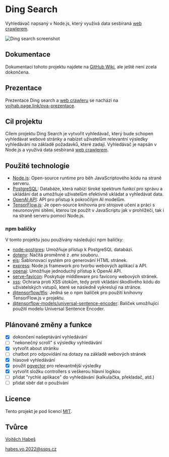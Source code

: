 # Ding Search

Vyhledávač napsaný v Node.js, který využívá data sesbíraná [web crawlerem](https://github.com/vojtechhabes/web-crawler).

![Ding search screenshot](./ding-search-safari.png)

## Dokumentace

Dokumentaci tohoto projektu najdete na [GitHub Wiki](https://github.com/vojtechhabes/ding-search/wiki), ale ještě není zcela dokončena.

## Prezentace

Prezentace Ding search a [web crawleru](https://github.com/vojtechhabes/web-crawler) se nachází na [vojhab.page.link/pva-prezentace](https://vojhab.page.link/pva-prezentace).

## Cíl projektu

Cílem projektu Ding Search je vytvořit vyhledávač, který bude schopen vyhledávat webové stránky a nabízet uživatelům relevantní výsledky vyhledávání na základě požadavků, které zadají. Vyhledávač je napsán v Node.js a využívá data sesbíraná [web crawlerem](https://github.com/vojtechhabes/web-crawler).

## Použité technologie

- [Node.js](https://nodejs.org): Open-source runtime pro běh JavaScriptového kódu na straně serveru.
- [PostgreSQL](https://www.postgresql.org): Databáze, která nabízí široké spektrum funkcí pro správu a ukládání dat a umožňuje uživatelům efektivně ukládat a vyhledávat data.
- [OpenAI API](https://openai.com/blog/openai-api): API pro přístup k pokročilým AI modelům.
- [TensorFlow.js](https://www.tensorflow.org/js): Je open-source knihovna pro strojové učení a práci s neuronovými sítěmi, kterou lze použít v JavaScriptu jak v prohlížeči, tak i na straně serveru pomocí Node.js.

### npm balíčky

V tomto projektu jsou používány následující npm balíčky:

- [node-postgres](https://www.npmjs.com/package/pg): Umožňuje přístup k PostgreSQL databázi.
- [dotenv](https://www.npmjs.com/package/dotenv): Načítá proměnné z .env souboru.
- [ejs](https://www.npmjs.com/package/ejs): Šablonovací systém pro generování HTML stránek.
- [express](https://www.npmjs.com/package/express): Node.js framework pro tvorbu webových aplikací a API.
- [openai](https://www.npmjs.com/package/openai): Umožňuje jednoduchý přístup k OpenAI API.
- [serve-favicon](https://www.npmjs.com/package/serve-favicon): Poskytuje middleware pro favicony webových stránek.
- [xss](https://www.npmjs.com/package/xss): Ochrana proti XSS útokům, tedy proti vkládání škodlivého kódu do uživatelských vstupů, které se následně vykreslují na stránce.
- [@tensorflow/tfjs](https://www.npmjs.com/package/@tensorflow/tfjs): Jedná se o npm balíček pro použití knihovny TensorFlow.js v projektu.
- [@tensorflow-models/universal-sentence-encoder](https://www.npmjs.com/package/@tensorflow-models/universal-sentence-encoder): Balíček umožňující použití modelu Universal Sentence Encoder.

## Plánované změny a funkce

- [x] dokončení našeptávání vyhledávání
- [ ] "nekonečný scroll" s výsledky vyhledávání
- [x] vytvořit about stránku
- [ ] chatbot pro odpovídání na dotazy na základě webových stránek
- [x] hlasové vyhledávání
- [x] použít [pgvector](https://github.com/pgvector/pgvector) pro relevantnější výsledky
- [x] vytvořit složku controllers s veškerou hlavní logikou
- [ ] přidat "rychlé aplikace" do vyhledávání (kalkulačka, překladač, atd.)
- [ ] přidat sběr dat o používání

## Licence

Tento projekt je pod licencí [MIT](LICENSE).

## Tvůrce

[Vojtěch Habeš](https://www.github.com/vojtechhabes)

habes.vo.2022@ssps.cz
